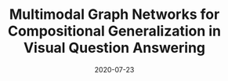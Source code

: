 ---
title: "Multimodal Graph Networks for Compositional Generalization in Visual Question Answering"
date: 2020-07-23
draft: false
post_type: publication
authors: [raeids, karthikn]
venue: NeurIPS 2020
tags: []
direct_link: https://proceedings.neurips.cc/paper/2020/file/1fd6c4e41e2c6a6b092eb13ee72bce95-Paper.pdf

code: https://github.com/raeidsaqur/mgn
link: https://proceedings.neurips.cc/paper/2020/file/1fd6c4e41e2c6a6b092eb13ee72bce95-Paper.pdf
---
